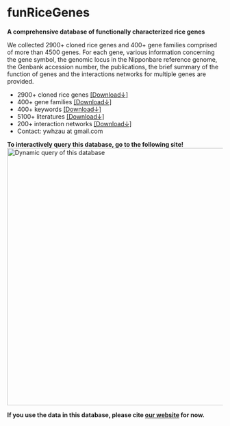 funRiceGenes
=========

__A comprehensive database of functionally characterized rice genes__

We collected 2900+ cloned rice genes and 400+ gene families comprised of more than 4500 genes. For each gene, 
various information concerning the gene symbol, the genomic locus in the Nipponbare reference genome, 
the Genbank accession number, the publications, the brief summary of the function of genes and the 
interactions networks for multiple genes are provided.

* 2900+ cloned rice genes [[Download↓]](https://funricegenes.github.io/geneInfo.table.txt)  
* 400+ gene families [[Download↓]](https://funricegenes.github.io/famInfo.table.txt)  
* 400+ keywords [[Download↓]](https://funricegenes.github.io/geneKeyword.table.txt)  
* 5100+ literatures [[Download↓]](https://funricegenes.github.io/reference.table.txt)  
* 200+ interaction networks [[Download↓]](https://funricegenes.github.io/net.pdf)  
* Contact: ywhzau at gmail.com   

__To interactively query this database, go to the following site!__  
[<img src="https://funricegenes.github.io/images/shiny.png" alt="Dynamic query of this database"  style="width: 600px;"/>](http://funricegenes.ncpgr.cn)   

__If you use the data in this database, please cite [our website](https://funricegenes.github.io/) for now.__

